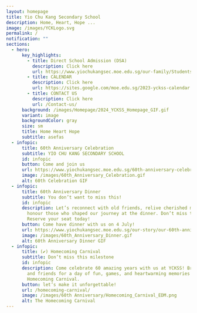 ```yaml
---
layout: homepage
title: Yio Chu Kang Secondary School
description: Home, Heart, Hope ...
image: /images/YCKLogo.svg
permalink: /
notification: ""
sections:
  - hero:
      key_highlights:
        - title: Direct School Admission (DSA)
          description: Click here
          url: https://www.yiochukangsec.moe.edu.sg/our-family/Students/Direct-School-Admission/
        - title: CALENDAR
          description: Click here
          url: https://sites.google.com/moe.edu.sg/2023-yckss-calendar
        - title: CONTACT US
          description: Click here
          url: /Contact-us/
      background: /images/Homepage/2024_YCKSS_Homepage_GIF.gif
      variant: image
      backgroundColor: gray
      size: sm
      title: Home Heart Hope
      subtitle: asefas
  - infopic:
      title: 60th Anniversary Celebration
      subtitle: YIO CHU KANG SECONDARY SCHOOL
      id: infopic
      button: Come and join us
      url: https://www.yiochukangsec.moe.edu.sg/60th-anniversary-celebrations/
      image: /images/60th_Anniversary_Celebration.gif
      alt: 60th Celebration GIF
  - infopic:
      title: 60th Anniversary Dinner
      subtitle: You don’t want to miss this!
      id: infopic
      description: Let’s reconnect with old friends, relive cherished moments, and
        honour those who shaped our journey at the dinner. Don’t miss the fun!
        Reserve your seat today!
      button: Come have dinner with us on 4 July!
      url: https://www.yiochukangsec.moe.edu.sg/our-story/our-60th-anniversary/60th-anniversary-dinner/
      image: /images/60th_Anniversary_Dinner.gif
      alt: 60th Anniversary Dinner GIF
  - infopic:
      title: (✔️) Homecoming Carnival
      subtitle: Don’t miss this milestone
      id: infopic
      description: Come celebrate 60 amazing years with us at YCKSS! Bring your family
        and friends for a day of fun, games, and heartwarming memories at our
        Homecoming Carnival.
      button: let’s make it unforgettable!
      url: /homecoming-carnival/
      image: /images/60th Anniversary/Homecoming_Carnival_EDM.png
      alt: The Homecoming Carnival
---
```

